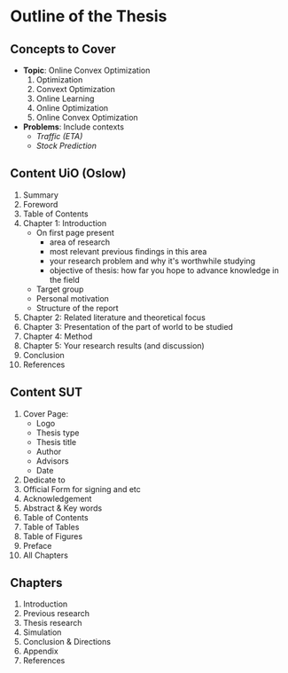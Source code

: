 # Outline of the Thesis

## Concepts to Cover
- __Topic__: Online Convex Optimization
    1. Optimization
    2. Convext Optimization
    3. Online Learning
    4. Online Optimization
    5. Online Convex Optimization
- __Problems__: Include contexts
    - _Traffic (ETA)_
    - _Stock Prediction_

## Content UiO (Oslow)
1. Summary
2. Foreword
3. Table of Contents
4. Chapter 1: Introduction
    - On first page present
        - area of research
        - most relevant previous findings in this area
        - your research problem and why it's worthwhile studying
        - objective of thesis: how far you hope to advance knowledge in the field
    - Target group
    - Personal motivation
    - Structure of the report
5. Chapter 2: Related literature and theoretical focus
6. Chapter 3: Presentation of the part of world to be studied
7. Chapter 4: Method
8. Chapter 5: Your research results (and discussion)
9. Conclusion
10. References

## Content SUT
1. Cover Page:
    - Logo
    - Thesis type
    - Thesis title
    - Author
    - Advisors
    - Date
2. Dedicate to
3. Official Form for signing and etc
4. Acknowledgement
5. Abstract & Key words
6. Table of Contents
7. Table of Tables
8. Table of Figures
9. Preface
10. All Chapters

## Chapters
1. Introduction
2. Previous research
3. Thesis research
4. Simulation
5. Conclusion & Directions
6. Appendix
7. References















